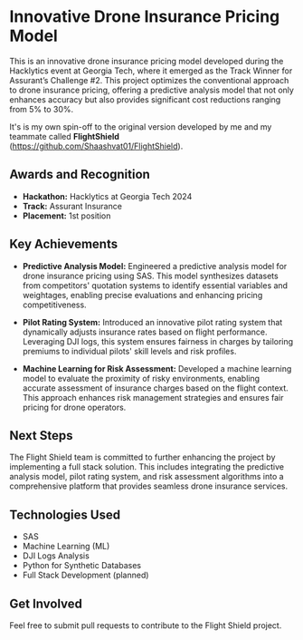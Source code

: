 # Innovative Drone Insurance Pricing Model

This is an innovative drone insurance pricing model developed during the Hacklytics event at Georgia Tech, where it emerged as the Track Winner for Assurant’s Challenge #2. This project optimizes the conventional approach to drone insurance pricing, offering a predictive analysis model that not only enhances accuracy but also provides significant cost reductions ranging from 5% to 30%.

It's is my own spin-off to the original version developed by me and my teammate called **FlightShield** (https://github.com/Shaashvat01/FlightShield).

## Awards and Recognition
- **Hackathon:** Hacklytics at Georgia Tech 2024
- **Track:** Assurant Insurance
- **Placement:** 1st position

## Key Achievements
- **Predictive Analysis Model:** Engineered a predictive analysis model for drone insurance pricing using SAS. This model synthesizes datasets from competitors' quotation systems to identify essential variables and weightages, enabling precise evaluations and enhancing pricing competitiveness.

- **Pilot Rating System:** Introduced an innovative pilot rating system that dynamically adjusts insurance rates based on flight performance. Leveraging DJI logs, this system ensures fairness in charges by tailoring premiums to individual pilots' skill levels and risk profiles.

- **Machine Learning for Risk Assessment:** Developed a machine learning model to evaluate the proximity of risky environments, enabling accurate assessment of insurance charges based on the flight context. This approach enhances risk management strategies and ensures fair pricing for drone operators.

## Next Steps
The Flight Shield team is committed to further enhancing the project by implementing a full stack solution. This includes integrating the predictive analysis model, pilot rating system, and risk assessment algorithms into a comprehensive platform that provides seamless drone insurance services.

## Technologies Used
- SAS
- Machine Learning (ML)
- DJI Logs Analysis
- Python for Synthetic Databases
- Full Stack Development (planned)

## Get Involved
Feel free to submit pull requests to contribute to the Flight Shield project.
